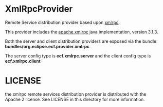 # XmlRpcProvider
Remote Service distribution provider based upon [xmlrpc](http://xmlrpc.scripting.com/).

This provider includes the [apache xmlrpc](https://ws.apache.org/xmlrpc/) java implementation, version 3.1.3.

Both the server and client distribution providers are exposed via the bundle:  **bundles/org.eclipse.ecf.provider.xmlrpc**.

The server config type is **ecf.xmlrpc.server** and the client config type is **ecf.xmlrpc.client**

LICENSE
=======

the xmlrpc remote services distribution provider is distributed with the Apache 2 license. See LICENSE in this directory for more
information.

